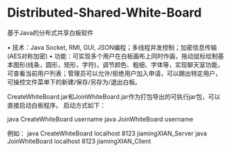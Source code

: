 # Distributed-Shared-White-Board
基于Java的分布式共享白板软件

• 技术：Java Socket, RMI, GUI, JSON编程；多线程并发控制；加密信息传输(AES对称加密)
• 功能：可实现多个用户在白板画布上同时作画，拖动鼠标绘制基本图形(线条，圆形，矩形，字符)，调节颜色、粗细、字体等，实现聊天室功能，可查看当前用户列表；管理员可以允许/拒绝用户加入申请，可以踢出特定用户，可操控文件菜单下的新建/保存/另存为/退出白板。

CreateWhiteBoard.jar和JoinWhiteBoard.jar作为打包导出的可执行jar包，可以直接启动白板程序。
启动方式如下：

java CreateWhiteBoard<serverIPAddress> <serverPort> username
java JoinWhiteBoard<serverIPAddress> <serverPort> username

例如：
java CreateWhiteBoard localhost 8123 jiamingXIAN_Server
java JoinWhiteBoard localhost 8123 jiamingXIAN_Client
